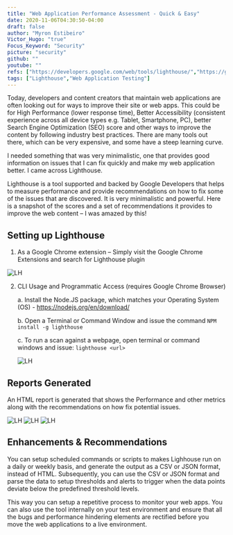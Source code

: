```yaml
---
title: "Web Application Performance Assessment - Quick & Easy"
date: 2020-11-06T04:30:50-04:00
draft: false
author: "Myron Estibeiro"
Victor_Hugo: "true"
Focus_Keyword: "Security"
picture: "security"
github: ""
youtube: ""
refs: ["https://developers.google.com/web/tools/lighthouse/","https://github.com/GoogleChrome/lighthouse"]
tags: ["Lighthouse","Web Application Testing"]
---
```

Today, developers and content creators that maintain web applications are often looking out for ways to improve their site or web apps. This could be for High Performance (lower response time), Better Accessibility (consistent experience across all device types e.g. Tablet, Smartphone, PC), better Search Engine Optimization (SEO) score and other ways to improve the content by following industry best practices. There are many tools out there, which can be very expensive, and some have a steep learning curve.

I needed something that was very minimalistic, one that provides good information on issues that I can fix quickly and make my web application better. I came across Lighthouse.

Lighthouse is a tool supported and backed by Google Developers that helps to measure performance and provide recommendations on how to fix some of the issues that are discovered. It is very minimalistic and powerful. Here is a snapshot of the scores and a set of recommendations it provides to improve the web content – I was amazed by this!

## Setting up Lighthouse
1.	As a Google Chrome extension – Simply visit the Google Chrome Extensions and search for Lighthouse plugin 

![LH](/lighthouse_extension.PNG#center)

2.	CLI Usage and Programmatic Access (requires Google Chrome Browser)

    a.	Install the Node.JS  package, which matches your Operating System (OS) - https://nodejs.org/en/download/

    b.	Open a Terminal or Command Window and issue the command ``` NPM install -g lighthouse ```

    c.	To run a scan against a webpage, open terminal or command windows and issue: ```lighthouse <url>```

    ![LH](/lighthouse_cmd1.PNG#center)

## Reports Generated
An HTML report is generated that shows the Performance and other metrics along with the recommendations on how fix potential issues.

![LH](/lighthouseresults.PNG#center) ![LH](/lighthouse_opportunities.PNG#center) 
![LH](/lighthouse_best_practices.PNG#center)


## Enhancements & Recommendations
You can setup scheduled commands or scripts to makes Lighhouse run on a daily or weekly basis, and generate the output as a CSV or JSON format, instead of HTML. Subsequently, you can use the CSV or JSON format and parse the data to setup thresholds and alerts to trigger when the data points deviate below the predefined threshold levels. 

This way you can setup a repetitive process to monitor your web apps. You can also use the tool internally on your test environment and ensure that all the bugs and performance hindering elements are rectified before you move the web applications to a live environment.